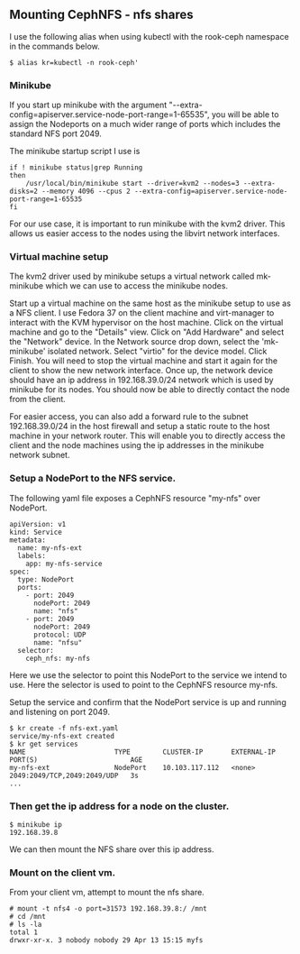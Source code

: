 ## Mounting CephNFS - nfs shares

I use the following alias when using kubectl with the rook-ceph namespace in the commands below.
```
$ alias kr=kubectl -n rook-ceph'
```

### Minikube 

If you start up minikube with the argument "--extra-config=apiserver.service-node-port-range=1-65535", you will be able to assign the Nodeports on a much wider range of ports which includes the standard NFS port 2049.

The minikube startup script I use is
```
if ! minikube status|grep Running
then
	/usr/local/bin/minikube start --driver=kvm2 --nodes=3 --extra-disks=2 --memory 4096 --cpus 2 --extra-config=apiserver.service-node-port-range=1-65535
fi
```

For our use case, it is important to run minikube with the kvm2 driver. This allows us easier access to the nodes using the libvirt network interfaces.

### Virtual machine setup

The kvm2 driver used by minikube setups a virtual network called mk-minikube which we can use to access the minikube nodes.

Start up a virtual machine on the same host as the minikube setup to use as a NFS client. I use Fedora 37 on the client machine and virt-manager to interact with the KVM hypervisor on the host machine.
Click on the virtual machine and go to the "Details" view. Click on "Add Hardware" and select the "Network" device. In the Network source drop down, select the 'mk-minikube' isolated network. Select "virtio" for the device model. Click Finish. You will need to stop the virtual machine and start it again for the client to show the new network interface. Once up, the network device should have an ip address in 192.168.39.0/24 network which is used by minikube for its nodes. You should now be able to directly contact the node from the client.

For easier access, you can also add a forward rule to the subnet 192.168.39.0/24 in the host firewall and setup a static route to the host machine in your network router. This will enable you to directly access the client and the node machines using the ip addresses in the minikube network subnet.

### Setup a NodePort to the NFS service.

The following yaml file exposes a CephNFS resource "my-nfs" over NodePort.
```
apiVersion: v1
kind: Service
metadata:
  name: my-nfs-ext
  labels:
    app: my-nfs-service
spec:
  type: NodePort
  ports:
    - port: 2049
      nodePort: 2049
      name: "nfs"
    - port: 2049
      nodePort: 2049
      protocol: UDP
      name: "nfsu"
  selector:
    ceph_nfs: my-nfs
```
Here we use the selector to point this NodePort to the service we intend to use. Here the selector is used to point to the CephNFS resource my-nfs.

Setup the service and confirm that the NodePort service is up and running and listening on port 2049.
```
$ kr create -f nfs-ext.yaml 
service/my-nfs-ext created
$ kr get services
NAME                      TYPE        CLUSTER-IP       EXTERNAL-IP   PORT(S)                       AGE
my-nfs-ext                NodePort    10.103.117.112   <none>        2049:2049/TCP,2049:2049/UDP   3s
...
```
### Then get the ip address for a node on the cluster.

```
$ minikube ip 
192.168.39.8
```
We can then mount the NFS share over this ip address.

### Mount on the client vm.

From your client vm, attempt to mount the nfs share.
```
# mount -t nfs4 -o port=31573 192.168.39.8:/ /mnt
# cd /mnt
# ls -la
total 1
drwxr-xr-x. 3 nobody nobody 29 Apr 13 15:15 myfs
```
